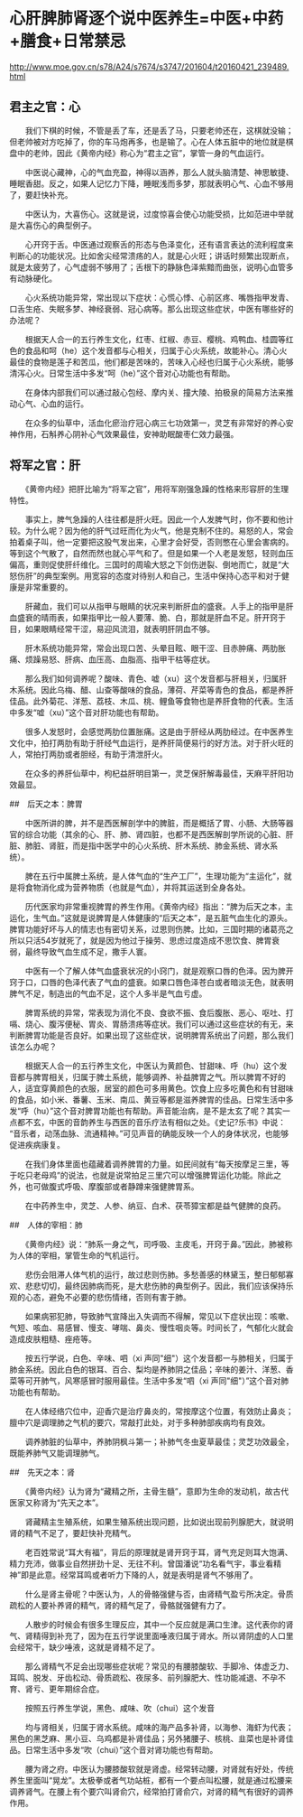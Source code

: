# 心肝脾肺肾逐个说中医养生=中医+中药+膳食+日常禁忌

http://www.moe.gov.cn/s78/A24/s7674/s3747/201604/t20160421_239489.html

## 君主之官：心

　　我们下棋的时候，不管是丢了车，还是丢了马，只要老帅还在，这棋就没输；但老帅被对方吃掉了，你的车马炮再多，也是输了。心在人体五脏中的地位就是棋盘中的老帅，因此《黄帝内经》称心为“君主之官”，掌管一身的气血运行。

　　中医说心藏神，心的气血充盈，神得以涵养，那么人就头脑清楚、神思敏捷、睡眠香甜。反之，如果人记忆力下降，睡眠浅而多梦，那就表明心气、心血不够用了，要赶快补充。

　　中医认为，大喜伤心。这就是说，过度惊喜会使心功能受损，比如范进中举就是大喜伤心的典型例子。

　　心开窍于舌。中医通过观察舌的形态与色泽变化，还有语言表达的流利程度来判断心的功能状况。比如舍尖经常溃疡的人，就是心火旺；讲话时频繁出现断点，就是太疲劳了，心气虚弱不够用了；舌根下的静脉色泽紫黯而曲张，说明心血管多有动脉硬化。

　　心火系统功能异常，常出现以下症状：心慌心悸、心前区疼、嘴唇指甲发青、口舌生疮、失眠多梦、神经衰弱、冠心病等。那么出现这些症状，中医有哪些好的办法呢？

　　根据天人合一的五行养生文化，红枣、红椒、赤豆、樱桃、鸡鸭血、桂圆等红色的食品和呵（he）这个发音都与心相关，归属于心火系统，故能补心。清心火最佳的食物是莲子和苦瓜，他们都是苦味的，苦味入心经也归属于心火系统，能够清泻心火。日常生活中多发“呵（he）”这个音对心功能也有帮助。

　　在身体内部我们可以通过敲心包经、摩内关、撞大陵、拍极泉的简易方法来推动心气、心血的运行。

　　在众多的仙草中，活血化瘀治疗冠心病三七功效第一，灵芝有非常好的养心安神作用，石斛养心阴补心气效果最佳，安神助眠酸枣仁效力最强。

## 将军之官：肝

　　《黄帝内经》把肝比喻为“将军之官”，用将军刚强急躁的性格来形容肝的生理特性。

　　事实上，脾气急躁的人往往都是肝火旺。因此一个人发脾气时，你不要和他计较。为什么呢？因为他的肝气过旺而化为火气，他是克制不住的。易怒的人，常会拍着桌子叫，他一定要把这股气发出来，心里才会好受，否则憋在心里会害病的。等到这个气散了，自然而然也就心平气和了。但是如果一个人老是发怒，轻则血压偏高，重则促使肝纤维化。三国时的周瑜大怒之下剑伤迸裂、倒地而亡，就是“大怒伤肝”的典型案例。用宽容的态度对待别人和自己，生活中保持心态平和对于健康是非常重要的。

　　肝藏血，我们可以从指甲与眼睛的状况来判断肝血的盛衰。人手上的指甲是肝血盛衰的晴雨表，如果指甲比一般人要薄、脆、白，那就是肝血不足。肝开窍于目，如果眼睛经常干涩，易迎风流泪，就表明肝阴血不够。

　　肝木系统功能异常，常会出现口苦、头晕目眩、眼干涩、目赤肿痛、两肋胀痛、烦躁易怒、肝病、血压高、血脂高、指甲干枯等症状。

　　那么我们如何调养呢？酸味、青色、嘘（xu）这个发音都与肝相关，归属肝木系统。因此乌梅、醋、山查等酸味的食品，薄荷、芹菜等青色的食品，都是养肝佳品。此外菊花、洋葱、荔枝、木瓜、桃、鲤鱼等食物也是养肝食物的代表。生活中多发“嘘（xu）”这个音对肝功能也有帮助。

　　很多人发怒时，会感觉两肋位置胀痛。这是由于肝经从两肋经过。在中医养生文化中，拍打两肋有助于肝经气血运行，是养肝简便易行的好方法。对于肝火旺的人，常拍打两肋或者胆经，有助于清泄肝火。

　　在众多的养肝仙草中，枸杞益肝明目第一，灵芝保肝解毒最佳，天麻平肝阳功效最显。

##　后天之本：脾胃

　　中医所讲的脾，并不是西医解剖学中的脾脏，而是概括了胃、小肠、大肠等器官的综合功能（其余的心、肝、肺、肾四脏，也都不是西医解剖学所说的心脏、肝脏、肺脏、肾脏，而是指中医学中的心火系统、肝木系统、肺金系统、肾水系统）。

　　脾在五行中属脾土系统，是人体气血的“生产工厂”，生理功能为“主运化”，就是将食物消化成为营养物质（也就是气血），并将其运送到全身各处。

　　历代医家均非常重视脾胃的养生作用。《黄帝内经》指出：“脾为后天之本，主运化，生气血。”这就是说脾胃是人体健康的“后天之本”，是五脏气血生化的源头。脾胃功能好坏与人的情志也有密切关系，过思则伤脾。比如，三国时期的诸葛亮之所以只活54岁就死了，就是因为他过于操劳、思虑过度造成不思饮食、脾胃衰弱，最终导致气血生成不足，撒手人寰。

　　中医有一个了解人体气血盛衰状况的小窍门，就是观察口唇的色泽。因为脾开窍于口，口唇的色泽代表了气血的盛衰。如果口唇色泽苍白或者暗淡无色，就表明脾气不足，制造出的气血不足，这个人多半是气血亏虚。

　　脾胃系统的异常，常表现为消化不良、食欲不振、食后腹胀、恶心、呕吐、打嗝、烧心、腹泻便秘、胃炎、胃肠溃疡等症状。我们可以通过这些症状的有无，来判断脾胃功能是否良好。如果出现了这些症状，说明脾胃系统出了问题，那么我们该怎么办呢？

　　根据天人合一的五行养生文化，中医认为黄颜色、甘甜味、呼（hu）这个发音都与脾胃相关，归属于脾土系统，能够调养、补益脾胃之气。所以脾胃不好的人，适宜穿黄颜色的衣服，居室的颜色可多用黄色。饮食上应多吃黄色和有甘甜味的食品，如小米、番薯、玉米、南瓜、黄豆等都是滋养脾胃的佳品。日常生活中多发“呼（hu）”这个音对脾胃功能也有帮助。声音能治病，是不是太玄了呢？其实一点都不玄，中医的音韵养生与西医的音乐疗法有相似之处。《史记?乐书》中说： “音乐者，动荡血脉、流通精神。”可见声音的确能反映一个人的身体状况，也能够促进疾病康复。

　　在我们身体里面也蕴藏着调养脾胃的力量。如民间就有“每天按摩足三里，等于吃只老母鸡”的说法，也就是说常拍足三里穴可以增强脾胃运化功能。除此之外，也可做腹式呼吸、摩腹部或者静蹲来强健脾胃系。

　　在中药养生中，灵芝、人参、纳豆、白术、茯苓獐宝都是益气健脾的良药。

##　人体的宰相：肺

　　《黄帝内经》说：“肺系一身之气，司呼吸、主皮毛，开窍于鼻。”因此，肺被称为人体的宰相，掌管生命的气机运行。

　　悲伤会阻滞人体气机的运行，故过悲则伤肺。多愁善感的林黛玉，整日郁郁寡欢、悲悲切切，最终因肺病而死，是大悲伤肺的典型例子。因此，我们应该保持乐观的心态，避免不必要的悲伤情绪，否则有害于肺。

　　如果病邪犯肺，导致肺气宣降出入失调而不得解，常见以下症状出现：咳嗽、气短、咳血、易感冒、慢支、哮喘、鼻炎、慢性咽炎等。时间长了，气郁化火就会造成皮肤粗糙、痤疮等。

　　按五行学说，白色、辛味、呬（xi 声同"细"）这个发音都一与肺相关，归属于肺金系统。因此白色的银耳、百合、梨均是养肺阴之佳品；辛味的姜汁、洋葱、香菜等可开肺气，风寒感冒时服用最佳。生活中多发“呬（xi 声同"细"）”这个音对肺功能也有帮助。

　　在人体经络穴位中，迎香穴是治疗鼻炎的，常按摩这个位置，有效防止鼻炎；膻中穴是调理肺之气机的要穴，常敲打此处，对于多种肺部疾病均有良效。

　　调养肺脏的仙草中，养肺阴枫斗第一；补肺气冬虫夏草最佳；灵芝功效最全，既能养肺气又能调理肺气。

##　先天之本：肾

　　《黄帝内经》认为肾为“藏精之所，主骨生髓”，意即为生命的发动机，故古代医家又称肾为“先天之本”。

　　肾藏精主生殖系统，如果生殖系统出现问题，比如说出现前列腺肥大，就说明肾的精气不足了，要赶快补充精气。

　　老百姓常说“耳大有福”，背后的原理就是肾开窍于耳，肾气充足则耳大饱满、精力充沛，做事业自然拼劲十足、无往不利。曾国潘说“功名看气宇，事业看精神”即是此意。经常耳鸣或者听力下降的人，就是表明是肾气不够用了。

　　什么是肾主骨呢？中医认为，人的骨骼强健与否，由肾精气盈亏所决定。骨质疏松的人要补养肾的精气，肾的精气足了，骨骼就强健有力了。

　　人散步的时候会有很多生理反应，其中一个反应就是满口生津。这代表你的肾气、肾精得到补充了，因为在五行学说里面唾液归属于肾水。所以肾阴虚的人口里会经常干，缺少唾液，这就是肾精不足了。

　　那么肾精气不足会出现哪些症状呢？常见的有腰膝酸软、手脚冷、体虚乏力、耳鸣、脱发、牙齿松动、骨质疏松、夜尿多、前列腺肥大、性功能减退、不孕不育、肾亏、更年期综合症。

　　按照五行养生学说，黑色、咸味、吹（chui）这个发音

　　均与肾相关，归属于肾水系统。咸味的海产品多补肾，以海参、海虾为代表；黑色的黑芝麻、黑小豆、乌鸡都是补肾佳品；另外猪腰子、核桃、韭菜也是补肾佳品。日常生活中多发“吹（chui）”这个音对肾功能也有帮助。

　　腰为肾之府。中医认为腰膝酸软就是肾虚。经常转动腰，对肾就有好处，传统养生里面叫“晃龙”。太极拳或者气功站桩，都有一个要点叫松腰，就是通过松腰来调养肾气。在腰上有个要穴叫肾俞穴，经常拍打肾俞穴，对肾的精气有很好的调养作用。
